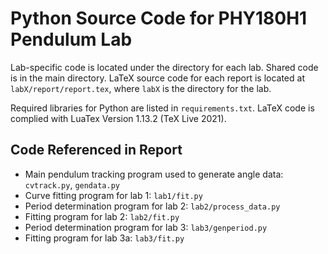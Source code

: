 # Python Source Code for PHY180H1 Pendulum Lab

Lab-specific code is located under the directory for each lab. Shared code is in the main directory.
LaTeX source code for each report is located at `labX/report/report.tex`, where `labX` is the directory for the lab.

Required libraries for Python are listed in `requirements.txt`.
LaTeX code is complied with LuaTex Version 1.13.2 (TeX Live 2021).

## Code Referenced in Report

* Main pendulum tracking program used to generate angle data: `cvtrack.py`, `gendata.py`
* Curve fitting program for lab 1: `lab1/fit.py`
* Period determination program for lab 2: `lab2/process_data.py`
* Fitting program for lab 2: `lab2/fit.py`
* Period determination program for lab 3: `lab3/genperiod.py`
* Fitting program for lab 3a: `lab3/fit.py`
